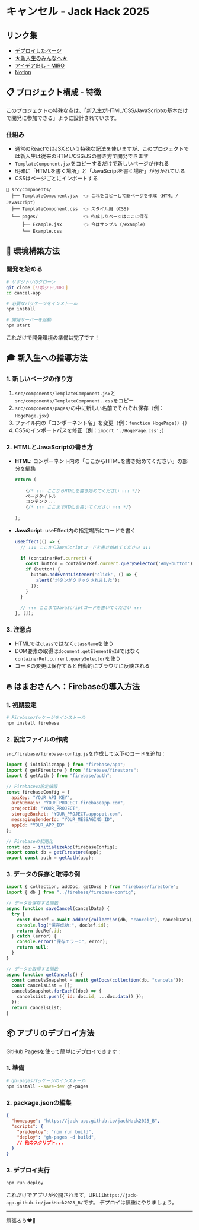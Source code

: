 # キャンセル - Jack Hack 2025

## リンク集

- [デプロイしたページ](https://jack-app.github.io/example)
- [★新入生のみんなへ★](https://github.com/jack-app/jackHack2025_B/blob/main/ADVICE.md)
- [アイデア出し - MIRO](https://miro.com/app/board/uXjVI9w6h6U=/)
- [Notion](https://www.notion.so/jackHack2025_team_b-1e1f301ff17580bfafd6ebf53a8ddf4d?pvs=4)


## 📋 プロジェクト構成 - 特徴

このプロジェクトの特殊な点は、「新入生がHTML/CSS/JavaScriptの基本だけで開発に参加できる」ように設計されています。

### 仕組み

- 通常のReactではJSXという特殊な記法を使いますが、このプロジェクトでは新入生は従来のHTML/CSS/JSの書き方で開発できます
- `TemplateComponent.jsx`をコピーするだけで新しいページが作れる
- 明確に「HTMLを書く場所」と「JavaScriptを書く場所」が分かれている
- CSSはページごとにインポートする

```
📁 src/components/
  ├── TemplateComponent.jsx  👈 これをコピーして新ページを作成 (HTML / Javascript)
  ├── TemplateComponent.css  👈 スタイル用 (CSS)
  └── pages/                 👈 作成したページはここに保存 
      ├── Example.jsx        👈 今はサンプル（/example）
      └── Example.css
```

## 🔧 環境構築方法

### 開発を始める

```bash
# リポジトリのクローン
git clone [リポジトリURL]
cd cancel-app

# 必要なパッケージをインストール
npm install

# 開発サーバーを起動
npm start
```

これだけで開発環境の準備は完了です！

## 🎓 新入生への指導方法

### 1. 新しいページの作り方

1. `src/components/TemplateComponent.jsx`と`src/components/TemplateComponent..css`をコピー
2. `src/components/pages/`の中に新しい名前でそれぞれ保存（例：`HogePage.jsx`）
3. ファイル内の「コンポーネント名」を変更（例：`function HogePage() {`）
4. CSSのインポートパスを修正（例：`import './HogePage.css';`）

### 2. HTMLとJavaScriptの書き方

- **HTML**: コンポーネント内の「ここからHTMLを書き始めてください」の部分を編集

  ```jsx
  return (
    
      {/* ↓↓↓ ここからHTMLを書き始めてください ↓↓↓ */}
      ページタイトル
      コンテンツ...
      {/* ↑↑↑ ここまでHTMLを書いてください ↑↑↑ */}
    
  );
  ```

- **JavaScript**: useEffect内の指定場所にコードを書く

  ```jsx
  useEffect(() => {
    // ↓↓↓ ここからJavaScriptコードを書き始めてください ↓↓↓
    
    if (containerRef.current) {
      const button = containerRef.current.querySelector('#my-button');
      if (button) {
        button.addEventListener('click', () => {
          alert('ボタンがクリックされました');
        });
      }
    }
    
    // ↑↑↑ ここまでJavaScriptコードを書いてください ↑↑↑
  }, []);
  ```

### 3. 注意点

- HTMLでは`class`ではなく`className`を使う
- DOM要素の取得は`document.getElementById`ではなく`containerRef.current.querySelector`を使う
- コードの変更は保存すると自動的にブラウザに反映される

## 🔥 はまおさんへ：Firebaseの導入方法

### 1. 初期設定

```bash
# Firebaseパッケージをインストール
npm install firebase
```

### 2. 設定ファイルの作成

`src/firebase/firebase-config.js`を作成して以下のコードを追加：

```javascript
import { initializeApp } from "firebase/app";
import { getFirestore } from "firebase/firestore";
import { getAuth } from "firebase/auth";

// Firebaseの設定情報
const firebaseConfig = {
  apiKey: "YOUR_API_KEY",
  authDomain: "YOUR_PROJECT.firebaseapp.com",
  projectId: "YOUR_PROJECT",
  storageBucket: "YOUR_PROJECT.appspot.com",
  messagingSenderId: "YOUR_MESSAGING_ID",
  appId: "YOUR_APP_ID"
};

// Firebaseの初期化
const app = initializeApp(firebaseConfig);
export const db = getFirestore(app);
export const auth = getAuth(app);
```

### 3. データの保存と取得の例

```javascript
import { collection, addDoc, getDocs } from "firebase/firestore";
import { db } from "../firebase/firebase-config";

// データを保存する関数
async function saveCancel(cancelData) {
  try {
    const docRef = await addDoc(collection(db, "cancels"), cancelData);
    console.log("保存成功:", docRef.id);
    return docRef.id;
  } catch (error) {
    console.error("保存エラー:", error);
    return null;
  }
}

// データを取得する関数
async function getCancels() {
  const cancelsSnapshot = await getDocs(collection(db, "cancels"));
  const cancelsList = [];
  cancelsSnapshot.forEach((doc) => {
    cancelsList.push({ id: doc.id, ...doc.data() });
  });
  return cancelsList;
}
```

## 📦 アプリのデプロイ方法

GitHub Pagesを使って簡単にデプロイできます：

### 1. 準備

```bash
# gh-pagesパッケージのインストール
npm install --save-dev gh-pages
```

### 2. package.jsonの編集

```json
{
  "homepage": "https://jack-app.github.io/jackHack2025_B",
  "scripts": {
    "predeploy": "npm run build",
    "deploy": "gh-pages -d build",
    // 他のスクリプト...
  }
}
```

### 3. デプロイ実行

```bash
npm run deploy
```

これだけでアプリが公開されます。URLは`https://jack-app.github.io/jackHack2025_B/`です。
デプロイは慎重にやりましょう。

---

頑張ろう❤️‍🔥
